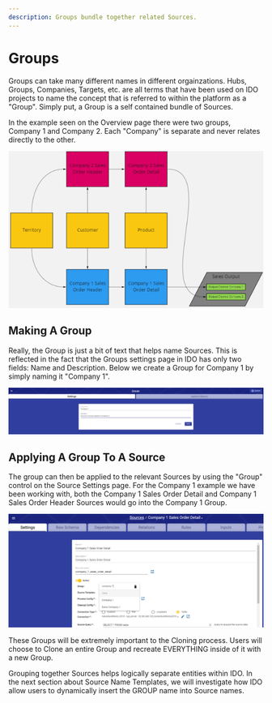```yaml
---
description: Groups bundle together related Sources.
---
```


# Groups

Groups can take many different names in different orgainzations. Hubs, Groups, Companies, Targets, etc. are all terms that have been used on IDO projects to name the concept that is referred to within the platform as a "Group". Simply put, a Group is a self contained bundle of Sources.&#x20;

In the example seen on the Overview page there were two groups, Company 1 and Company 2. Each "Company" is separate and never relates directly to the other.  &#x20;

![Two Groups of Sources with a few shared Related Sources](<../../../.gitbook/assets/image (385) (1) (1).png>)

## Making A Group

Really, the Group is just a bit of text that helps name Sources. This is reflected in the fact that the Groups settings page in IDO has only two fields: Name and Description. Below we create a Group for Company 1 by simply naming it "Company 1".&#x20;

![Creating a Group is Simple](<../../../.gitbook/assets/image (400) (1) (1) (1).png>)

## Applying A Group To A Source

The group can then be applied to the relevant Sources by using the "Group" control on the Source Settings page. For the Company 1 example we have been working with, both the Company 1 Sales Order Detail and Company 1 Sales Order Header Sources would go into the Company 1 Group.

![Applying the Company 1 Group to a Source](<../../../.gitbook/assets/image (390) (1) (1).png>)

These Groups will be extremely important to the Cloning process. Users will choose to Clone an entire Group and recreate EVERYTHING inside of it with a new Group.&#x20;

Grouping together Sources helps logically separate entities within IDO. In the next section about Source Name Templates, we will investigate how IDO allow users to dynamically insert the GROUP name into Source names.
